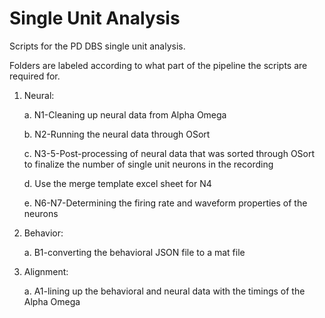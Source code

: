 # Single Unit Analysis
Scripts for the PD DBS single unit analysis.

Folders are labeled according to what part of the pipeline the scripts are required for.

1. Neural:

      a. N1-Cleaning up neural data from Alpha Omega

      b. N2-Running the neural data through OSort

      c. N3-5-Post-processing of neural data that was sorted through OSort to finalize the number of single unit neurons in the recording

      d. Use the merge template excel sheet for N4
      
      e. N6-N7-Determining the firing rate and waveform properties of the neurons
   
3. Behavior:
   
      a. B1-converting the behavioral JSON file to a mat file
   
5. Alignment:

      a. A1-lining up the behavioral and neural data with the timings of the Alpha Omega
 
